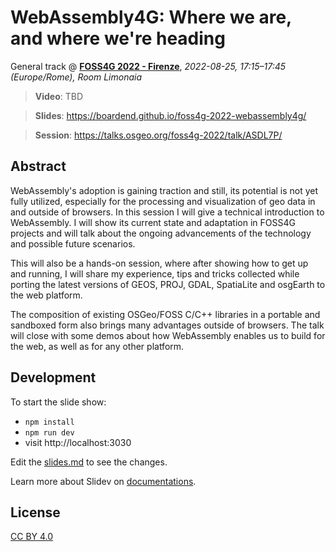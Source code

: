 # WebAssembly4G: Where we are, and where we're heading

General track @ **[FOSS4G 2022 - Firenze](https://2022.foss4g.org/)**, *2022-08-25, 17:15–17:45 (Europe/Rome), Room Limonaia*

> **Video**: TBD

> **Slides**: https://boardend.github.io/foss4g-2022-webassembly4g/

> **Session**: https://talks.osgeo.org/foss4g-2022/talk/ASDL7P/

## Abstract

WebAssembly's adoption is gaining traction and still, its potential is not yet fully utilized, especially for the processing and visualization of geo data in and outside of browsers. In this session I will give a technical introduction to WebAssembly. I will show its current state and adaptation in FOSS4G projects and will talk about the ongoing advancements of the technology and possible future scenarios.

This will also be a hands-on session, where after showing how to get up and running, I will share my experience, tips and tricks collected while porting the latest versions of GEOS, PROJ, GDAL, SpatiaLite and osgEarth to the web platform.

The composition of existing OSGeo/FOSS C/C++ libraries in a portable and sandboxed form also brings many advantages outside of browsers. The talk will close with some demos about how WebAssembly enables us to build for the web, as well as for any other platform.

## Development

To start the slide show:

- `npm install`
- `npm run dev`
- visit http://localhost:3030

Edit the [slides.md](./slides.md) to see the changes.

Learn more about Slidev on [documentations](https://sli.dev/).

## License

[CC BY 4.0](https://creativecommons.org/licenses/by/4.0/)
